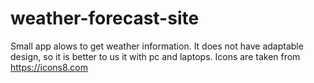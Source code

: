 # weather-forecast-site

Small app alows to get weather information.
It does not have adaptable design, so it is better to us it with pc and laptops.
Icons are taken from https://icons8.com
